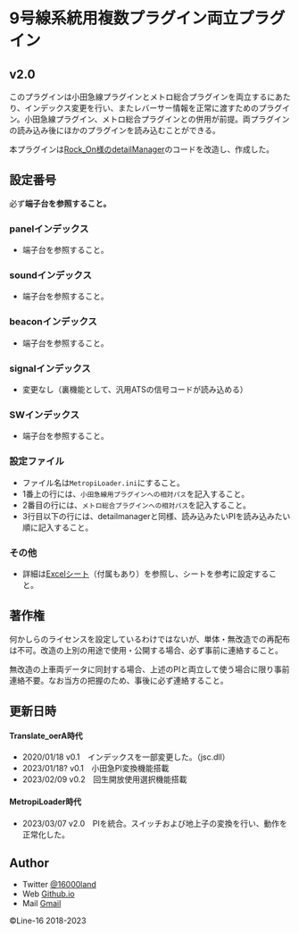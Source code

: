 # 9号線系統用複数プラグイン両立プラグイン
v2.0
-----
このプラグインは小田急線プラグインとメトロ総合プラグインを両立するにあたり、インデックス変更を行い、またレバーサー情報を正常に渡すためのプラグイン。小田急線プラグイン、メトロ総合プラグインとの併用が前提。両プラグインの読み込み後にほかのプラグインを読み込むことができる。

本プラグインは[Rock_On様のdetailManager](https://github.com/mikangogo/DetailManager)のコードを改造し、作成した。

## 設定番号
必ず**端子台を参照すること。**
### panelインデックス
- 端子台を参照すること。

### soundインデックス
- 端子台を参照すること。

### beaconインデックス
- 端子台を参照すること。

### signalインデックス
- 変更なし（裏機能として、汎用ATSの信号コードが読み込める）

### SWインデックス
- 端子台を参照すること。

### 設定ファイル
- ファイル名は`MetropiLoader.ini`にすること。
- 1番上の行には、`小田急線用プラグインへの相対パス`を記入すること。
- 2番目の行には、`メトロ総合プラグインへの相対パス`を記入すること。
- 3行目以下の行には、detailmanagerと同様、読み込みたいPIを読み込みたい順に記入すること。

### その他
- 詳細は[Excelシート](https://docs.google.com/spreadsheets/d/1rsIOkY-5uuszAekwyyYBjYd1NrkQBQti/edit?usp=sharing&ouid=117001858782449869576&rtpof=true&sd=true)（付属もあり）を参照し、シートを参考に設定すること。

## 著作権
何かしらのライセンスを設定しているわけではないが、単体・無改造での再配布は不可。改造の上別の用途で使用・公開する場合、必ず事前に連絡すること。

無改造の上車両データに同封する場合、上述のPIと両立して使う場合に限り事前連絡不要。なお当方の把握のため、事後に必ず連絡すること。

## 更新日時
#### Translate_oerA時代
- 2020/01/18 v0.1　インデックスを一部変更した。（jsc.dll）
- 2023/01/18?    v0.1　小田急PI変換機能搭載
- 2023/02/09     v0.2　回生開放使用選択機能搭載
#### MetropiLoader時代
- 2023/03/07 v2.0　PIを統合。スイッチおよび地上子の変換を行い、動作を正常化した。

## Author
- Twitter [@16000land](https://twitter.com/16000land)
- Web [Github.io](https://susline2320.github.io/)
- Mail [Gmail](chiyoda16122@gmail.com)

©Line-16 2018-2023